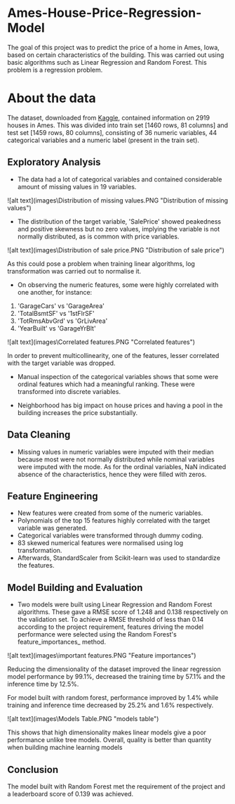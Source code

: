 # Ames-House-Price-Regression-Model

The goal of this project was to predict the price of a home in Ames, Iowa, based on certain characteristics of the building. This was carried out using basic algorithms such as Linear Regression and Random Forest. This problem is a regression problem.

# About the data
The dataset, downloaded from [Kaggle](https://www.kaggle.com/c/house-prices-advanced-regression-techniques), contained information on 2919 houses in Ames. This was divided into train set [1460 rows, 81 columns] and test set [1459 rows, 80 columns], consisting of 36 numeric variables, 44 categorical variables and a numeric label (present in the train set).

## Exploratory Analysis
* The data had a lot of categorical variables and contained considerable amount of missing values in 19 variables.

![alt text](images\Distribution of missing values.PNG "Distribution of missing values")

* The distribution of the target variable, 'SalePrice' showed peakedness and positive skewness but no zero values, implying the variable is not normally distributed, as is common with price variables. 
 
 ![alt text](images\Distribution of sale price.PNG "Distribution of sale price")

As this could pose a problem when training linear algorithms, log transformation was carried out to normalise it.


*	On observing the numeric features, some were highly correlated with one another, for instance:

1. 'GarageCars' vs 'GarageArea'
2. 'TotalBsmtSF' vs '1stFlrSF'
3.  'TotRmsAbvGrd' vs 'GrLivArea' 
4.  'YearBuilt' vs 'GarageYrBlt'

![alt text](images\Correlated features.PNG "Correlated features")

In order to prevent multicollinearity, one of the features, lesser correlated with the target variable was dropped. 

* Manual inspection of the categorical variables shows that some were ordinal features which had a meaningful ranking. These were transformed into discrete variables.

* Neighborhood has big impact on house prices and having a pool in the building increases the price substantially.


## Data Cleaning
*	Missing values in numeric variables were imputed with their median because most were not normally distributed while nominal variables were imputed with the mode. As for the ordinal variables, NaN indicated absence of the characteristics, hence they were filled with zeros.

## Feature Engineering

* New features were created from some of the numeric variables.
* Polynomials of the top 15 features highly correlated with the target variable was generated.
* Categorical variables were transformed through dummy coding.
* 83 skewed numerical features were normalised using log transformation.
* Afterwards, StandardScaler from Scikit-learn was used to standardize the features.

## Model Building and Evaluation

*	Two models were built using Linear Regression and Random Forest algorithms. These gave a RMSE score of 1.248 and 0.138 respectively on the validation set. To achieve a RMSE threshold of less than 0.14 according to the project requirement, features driving the model performance were selected using the Random Forest's feature_importances_ method. 

![alt text](images\important features.PNG "Feature importances")

Reducing the dimensionality of the dataset improved the linear regression model performance by 99.1%, decreased the training time by 57.1% and the inference time by 12.5%.

For model built with random forest, performance improved by 1.4% while training and inference time decreased by 25.2% and 1.6% respectively.

![alt text](images\Models Table.PNG "models table")

This shows that high dimensionality makes linear models give a poor performance  unlike tree models. Overall, quality is better than quantity when building machine learning models

## Conclusion
The model built with Random Forest met the requirement of the project and a leaderboard score of 0.139 was achieved.